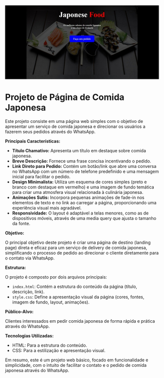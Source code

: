 ![Projeto comida-japonesa](imagem/comida-japonesa.jpeg)

# Projeto de Página de Comida Japonesa

Este projeto consiste em uma página web simples com o objetivo de apresentar um serviço de comida japonesa e direcionar os usuários a fazerem seus pedidos através do WhatsApp.

**Principais Características:**

* **Título Chamativo:** Apresenta um título em destaque sobre comida japonesa.
* **Breve Descrição:** Fornece uma frase concisa incentivando o pedido.
* **Link Direto para Pedido:** Contém um botão/link que abre uma conversa no WhatsApp com um número de telefone predefinido e uma mensagem inicial para facilitar o pedido.
* **Design Minimalista:** Utiliza um esquema de cores simples (preto e branco com destaque em vermelho) e uma imagem de fundo temática para criar uma atmosfera visual relacionada à culinária japonesa.
* **Animações Sutis:** Incorpora pequenas animações de fade-in nos elementos de texto e no link ao carregar a página, proporcionando uma experiência visual mais agradável.
* **Responsividade:** O layout é adaptável a telas menores, como as de dispositivos móveis, através de uma media query que ajusta o tamanho da fonte.

**Objetivo:**

O principal objetivo deste projeto é criar uma página de destino (landing page) direta e eficaz para um serviço de delivery de comida japonesa, simplificando o processo de pedido ao direcionar o cliente diretamente para o contato via WhatsApp.

**Estrutura:**

O projeto é composto por dois arquivos principais:

* `index.html`: Contém a estrutura do conteúdo da página (título, descrição, link).
* `style.css`: Define a apresentação visual da página (cores, fontes, imagem de fundo, layout, animações).

**Público-Alvo:**

Clientes interessados em pedir comida japonesa de forma rápida e prática através do WhatsApp.

**Tecnologias Utilizadas:**

* HTML: Para a estrutura do conteúdo.
* CSS: Para a estilização e apresentação visual.

Em resumo, este é um projeto web básico, focado em funcionalidade e simplicidade, com o intuito de facilitar o contato e o pedido de comida japonesa através do WhatsApp.